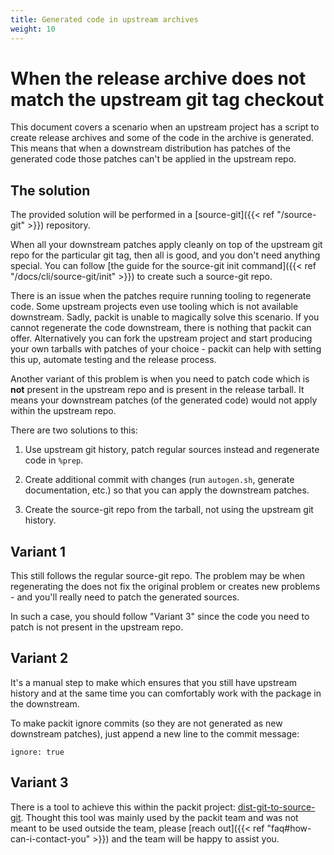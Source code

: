 ```yaml
---
title: Generated code in upstream archives
weight: 10
---
```


# When the release archive does not match the upstream git tag checkout

This document covers a scenario when an upstream project has a script to create
release archives and some of the code in the archive is generated. This means
that when a downstream distribution has patches of the generated code those
patches can't be applied in the upstream repo.


## The solution

The provided solution will be performed in a [source-git]({{< ref "/source-git" >}})
repository.

When all your downstream patches apply cleanly on top of the upstream git repo
for the particular git tag, then all is good, and you don't need anything
special. You can follow [the guide for the source-git init command]({{< ref
"/docs/cli/source-git/init" >}}) to create such a source-git repo.

There is an issue when the patches require running tooling to regenerate code.
Some upstream projects even use tooling which is not available downstream.
Sadly, packit is unable to magically solve this scenario. If you cannot
regenerate the code downstream, there is nothing that packit can offer.
Alternatively you can fork the upstream project and start producing your own
tarballs with patches of your choice - packit can help with setting this up,
automate testing and the release process.

Another variant of this problem is when you need to patch code which is **not**
present in the upstream repo and is present in the release tarball. It means
your downstream patches (of the generated code) would not apply within the
upstream repo.

There are two solutions to this:

1. Use upstream git history, patch regular sources instead and regenerate code
   in `%prep`.

2. Create additional commit with changes (run `autogen.sh`, generate
   documentation, etc.) so that you can apply the downstream patches.

3. Create the source-git repo from the tarball, not using the upstream git
   history.


## Variant 1

This still follows the regular source-git repo. The problem may be when
regenerating the does not fix the original problem or creates new problems -
and you'll really need to patch the generated sources.

In such a case, you should follow "Variant 3" since the code you need to patch
is not present in the upstream repo.


## Variant 2

It's a manual step to make which ensures that you still have upstream history
and at the same time you can comfortably work with the package in the
downstream.

To make packit ignore commits (so they are not generated as new downstream
patches), just append a new line to the commit message:
```
ignore: true
```


## Variant 3

There is a tool to achieve this within the packit project:
[dist-git-to-source-git](https://github.com/packit/dist-git-to-source-git).
Thought this tool was mainly used by the packit team and was not meant to be
used outside the team, please [reach out]({{< ref
"faq#how-can-i-contact-you" >}}) and the team will be happy to assist you.
